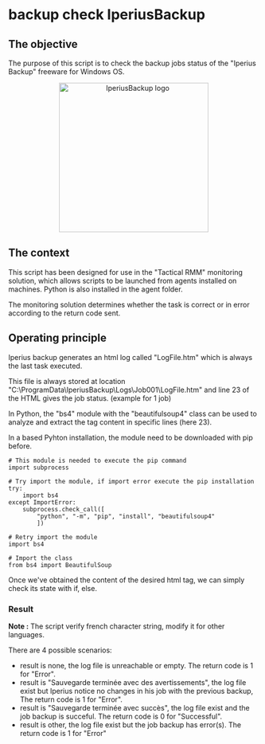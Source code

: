 # backup check IperiusBackup

## The objective

The purpose of this script is to check the backup jobs status of the "Iperius Backup" freeware for Windows OS.

<p align="center">
  <img src="https://images.g2crowd.com/uploads/product/image/social_landscape/social_landscape_47dade7fb5f5758b8b79435ef85982f8/iperius-backup.png" alt="IperiusBackup logo" width="300"/>
</p>

## The context

This script has been designed for use in the "Tactical RMM" monitoring solution, which allows scripts to be launched from agents installed on machines. Python is also installed in the agent folder.

The monitoring solution determines whether the task is correct or in error according to the return code sent. 

## Operating principle

Iperius backup generates an html log called "LogFile.htm" which is always the last task executed.

This file is always stored at location "C:\ProgramData\IperiusBackup\Logs\Job001\LogFile.htm" and line 23 of the HTML gives the job status. (example for 1 job)

In Python, the "bs4" module with the "beautifulsoup4" class can be used to analyze and extract the tag content in specific lines (here 23).

In a based Pyhton installation, the module need to be downloaded with pip before.

```pyton
# This module is needed to execute the pip command
import subprocess

# Try import the module, if import error execute the pip installation
try:
    import bs4
except ImportError:
    subprocess.check_call([
        "python", "-m", "pip", "install", "beautifulsoup4"
        ])

# Retry import the module
import bs4

# Import the class
from bs4 import BeautifulSoup
```
Once we've obtained the content of the desired html tag, we can simply check its state with if, else. 

### Result

**Note :** The script verify french character string, modify it for other languages.

There are 4 possible scenarios:

- result is none, the log file is unreachable or empty. The return code is 1 for "Error".
- result is "Sauvegarde terminée avec des avertissements", the log file exist but Iperius notice no changes in his job with the previous backup, The return code is 1 for "Error".
- result is "Sauvegarde terminée avec succès", the log file exist and the job backup is succeful. The return code is 0 for "Successful".
- result is other, the log file exist but the job backup has error(s). The return code is 1 for "Error"
